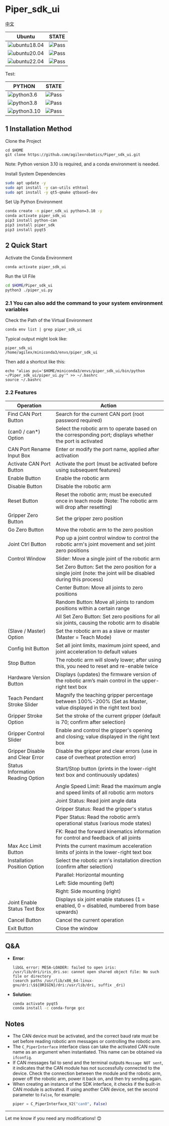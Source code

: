 # Piper_sdk_ui

[中文](README.MD)

|Ubuntu |STATE|
|---|---|
|![ubuntu18.04](https://img.shields.io/badge/Ubuntu-18.04-orange.svg)|![Pass](https://img.shields.io/badge/Pass-blue.svg)|
|![ubuntu20.04](https://img.shields.io/badge/Ubuntu-20.04-orange.svg)|![Pass](https://img.shields.io/badge/Pass-blue.svg)|
|![ubuntu22.04](https://img.shields.io/badge/Ubuntu-22.04-orange.svg)|![Pass](https://img.shields.io/badge/Pass-blue.svg)|

Test:

|PYTHON |STATE|
|---|---|
|![python3.6](https://img.shields.io/badge/Python-3.6-blue.svg)|![Pass](https://img.shields.io/badge/Pass-blue.svg)|
|![python3.8](https://img.shields.io/badge/Python-3.8-blue.svg)|![Pass](https://img.shields.io/badge/Pass-blue.svg)|
|![python3.10](https://img.shields.io/badge/Python-3.10-blue.svg)|![Pass](https://img.shields.io/badge/Pass-blue.svg)|

## 1 Installation Method

Clone the Project

```shell
cd $HOME
git clone https://github.com/agilexrobotics/Piper_sdk_ui.git
```

Note: Python version 3.10 is required, and a conda environment is needed.

Install System Dependencies

```bash
sudo apt update -y
sudo apt install -y can-utils ethtool
sudo apt install -y qt5-qmake qtbase5-dev
```

Set Up Python Environment

```bash
conda create -n piper_sdk_ui python=3.10 -y
conda activate piper_sdk_ui
pip3 install python-can
pip3 install piper_sdk
pip3 install pyqt5
```

## 2 Quick Start

Activate the Conda Environment

```bash
conda activate piper_sdk_ui
```

Run the UI File

```bash
cd $HOME/Piper_sdk_ui
python3 ./piper_ui.py
```

### 2.1 You can also add the command to your system environment variables

Check the Path of the Virtual Environment

```shell
conda env list | grep piper_sdk_ui
```

Typical output might look like:

```shell
piper_sdk_ui                    /home/agilex/miniconda3/envs/piper_sdk_ui
```

Then add a shortcut like this:

```shell
echo "alias pui='$HOME/miniconda3/envs/piper_sdk_ui/bin/python ~/Piper_sdk_ui/piper_ui.py'" >> ~/.bashrc
source ~/.bashrc
```

### 2.2 Features

|Operation |Action|
|---|---|
|Find CAN Port Button|Search for the current CAN port (root password required)|
|(can0 / can*) Option|Select the robotic arm to operate based on the corresponding port; displays whether the port is activated|
|CAN Port Rename Input Box|Enter or modify the port name, applied after activation|
|Activate CAN Port Button|Activate the port (must be activated before using subsequent features)|
|Enable Button|Enable the robotic arm|
|Disable Button|Disable the robotic arm|
|Reset Button|Reset the robotic arm; must be executed once in teach mode (Note: The robotic arm will drop after resetting)|
|Gripper Zero Button|Set the gripper zero position|
|Go Zero Button|Move the robotic arm to the zero position|
|Joint Ctrl Button|Pop up a joint control window to control the robotic arm's joint movement and set joint zero positions|
|Control Window|Slider: Move a single joint of the robotic arm|
| |Set Zero Button: Set the zero position for a single joint (note: the joint will be disabled during this process)|
| |Center Button: Move all joints to zero positions|
| |Random Button: Move all joints to random positions within a certain range|
| |All Set Zero Button: Set zero positions for all six joints, causing the robotic arm to disable|
|(Slave / Master) Option|Set the robotic arm as a slave or master (Master = Teach Mode)|
|Config Init Button|Set all joint limits, maximum joint speed, and joint acceleration to default values|
|Stop Button|The robotic arm will slowly lower; after using this, you need to reset and re-enable twice|
|Hardware Version Button|Displays (updates) the firmware version of the robotic arm’s main control in the upper-right text box|
|Teach Pendant Stroke Slider|Magnify the teaching gripper percentage between 100%-200% (Set as Master, value displayed in the right text box)|
|Gripper Stroke Option|Set the stroke of the current gripper (default is 70; confirm after selection)|
|Gripper Control Slider|Enable and control the gripper's opening and closing; value displayed in the right text box|
|Gripper Disable and Clear Error|Disable the gripper and clear errors (use in case of overheat protection error)|
|Status Information Reading Option|Start/Stop button (prints in the lower-right text box and continuously updates)|
| |Angle Speed Limit: Read the maximum angle and speed limits of all robotic arm motors|
| |Joint Status: Read joint angle data|
| |Gripper Status: Read the gripper's status|
| |Piper Status: Read the robotic arm’s operational status (various mode states)|
| |FK: Read the forward kinematics information for control and feedback of all joints|
|Max Acc Limit Button|Prints the current maximum acceleration limits of joints in the lower-right text box|
|Installation Position Option|Select the robotic arm's installation direction (confirm after selection)|
| |Parallel: Horizontal mounting|
| |Left: Side mounting (left)|
| |Right: Side mounting (right)|
|Joint Enable Status Text Box|Displays six joint enable statuses (1 = enabled, 0 = disabled, numbered from base upwards)|
|Cancel Button|Cancel the current operation|
|Exit Button|Close the window|

## Q&A

- **Error**:  
  ```  
  libGL error: MESA-LOADER: failed to open iris: /usr/lib/dri/iris_dri.so: cannot open shared object file: No such file or directory  
  (search paths /usr/lib/x86_64-linux-gnu/dri:\$${ORIGIN}/dri:/usr/lib/dri, suffix _dri)  
  ```  
- **Solution**:  
  ```bash
  conda activate pyqt5
  conda install -c conda-forge gcc
  ```

## Notes

- The CAN device must be activated, and the correct baud rate must be set before reading robotic arm messages or controlling the robotic arm.
- The `C_PiperInterface` interface class can take the activated CAN route name as an argument when instantiated. This name can be obtained via `ifconfig`.
- If CAN messages fail to send and the terminal outputs `Message NOT sent`, it indicates that the CAN module has not successfully connected to the device. Check the connection between the module and the robotic arm, power off the robotic arm, power it back on, and then try sending again.
- When creating an instance of the SDK interface, it checks if the built-in CAN module is activated. If using another CAN device, set the second parameter to `False`, for example:
  ```python
  piper = C_PiperInterface_V2("can0", False)
  ```

---

Let me know if you need any modifications! 😊
